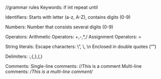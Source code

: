 //grammar rules
Keywords:
if
int
repeat
until

Identifiers:
Starts with letter (a-z, A-Z), contains digits (0-9) 

Numbers: 
Number that consists several digits (0-9)

Operators:
Arithmetic Operators: +,-,*,/
Assignment Operators: = 

String literals:
Escape characters: \”, \\, \n
Enclosed in double quotes (“”)

Delimiters: 
:,{,},(,)

Comments: 
Single-line comments: //This is a comment
Multi-line comments: /*This is a multi-line comment*/
